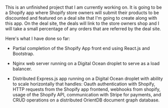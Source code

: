 This is an unfinished project that I am currently working on.  It is going to be a Shopify app where Shopify store owners will submit their products to be discounted and featured on a deal site that I'm going to create along with this app.  On the deal site, the deals will link to the store owners shop and I will take a small percentage of any orders that are referred by the deal site.

Here's what I have done so far:

* Partial completion of the Shopify App front end using React.js and Bootstrap.

* Nginx web server running on a Digital Ocean droplet to serve as a load balancer.

* Distributed Express.js app running on a Digital Ocean droplet with ability to scale horizontally that handles: Oauth authentication with Shopify, HTTP requests from the       Shopify app frontend, webhooks from shopify, usage of the Shopify API, communication with Stripe for payments, and CRUD operations on a distributed OrientDB document graph database.
